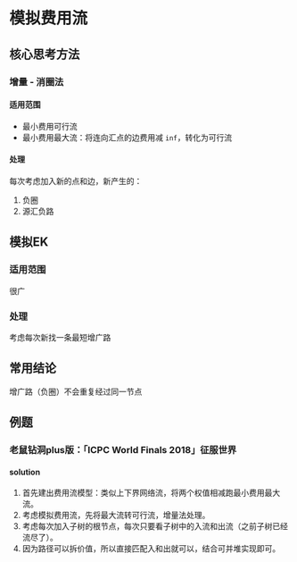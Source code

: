 # 模拟费用流

## 核心思考方法
### 增量 - 消圈法
#### 适用范围
- 最小费用可行流
- 最小费用最大流：将连向汇点的边费用减 `inf`，转化为可行流

#### 处理
每次考虑加入新的点和边，新产生的：
1. 负圈 
2. 源汇负路

## 模拟EK
### 适用范围
很广

### 处理
考虑每次新找一条最短增广路

## 常用结论
增广路（负圈）不会重复经过同一节点

## 例题
### 老鼠钻洞plus版：「ICPC World Finals 2018」征服世界
#### solution
1. 首先建出费用流模型：类似上下界网络流，将两个权值相减跑最小费用最大流。
2. 考虑模拟费用流，先将最大流转可行流，增量法处理。
3. 考虑每次加入子树的根节点，每次只要看子树中的入流和出流（之前子树已经流尽了）。
4. 因为路径可以拆价值，所以直接匹配入和出就可以，结合可并堆实现即可。